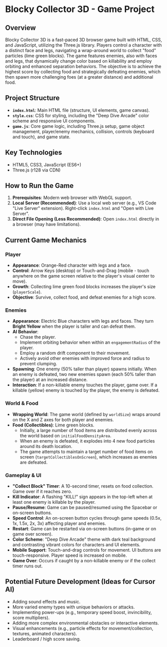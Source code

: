 # Blocky Collector 3D - Game Project

## Overview

Blocky Collector 3D is a fast-paced 3D browser game built with HTML, CSS, and JavaScript, utilizing the Three.js library. Players control a character with a distinct face and legs, navigating a wrap-around world to collect "food" particles (lime green blocks). The game features enemies, also with faces and legs, that dynamically change color based on killability and employ orbiting and enhanced separation behaviors. The objective is to achieve the highest score by collecting food and strategically defeating enemies, which then spawn more challenging foes (at a greater distance) and additional food.

## Project Structure

*   **`index.html`**: Main HTML file (structure, UI elements, game canvas).
*   **`style.css`**: CSS for styling, including the "Deep Dive Arcade" color scheme and responsive UI components.
*   **`game.js`**: Core game logic, including Three.js setup, game object management, player/enemy mechanics, collision, controls (keyboard and touch), and game state.

## Key Technologies

*   HTML5, CSS3, JavaScript (ES6+)
*   Three.js (r128 via CDN)

## How to Run the Game

1.  **Prerequisites**: Modern web browser with WebGL support.
2.  **Local Server (Recommended)**: Use a local web server (e.g., VS Code "Live Server" extension). Right-click `index.html` and "Open with Live Server".
3.  **Direct File Opening (Less Recommended)**: Open `index.html` directly in a browser (may have limitations).

## Current Game Mechanics

### Player
*   **Appearance**: Orange-Red character with legs and a face.
*   **Control**: Arrow Keys (desktop) or Touch-and-Drag (mobile - touch anywhere on the game screen relative to the player's visual center to move).
*   **Growth**: Collecting lime green food blocks increases the player's size (`playerScale`).
*   **Objective**: Survive, collect food, and defeat enemies for a high score.

### Enemies
*   **Appearance**: Electric Blue characters with legs and faces. They turn **Bright Yellow** when the player is taller and can defeat them.
*   **AI Behavior**:
    *   Chase the player.
    *   Implement orbiting behavior when within an `engagementRadius` of the player.
    *   Employ a random drift component to their movement.
    *   Actively avoid other enemies with improved force and radius to prevent clumping.
*   **Spawning**: One enemy (50% taller than player) spawns initially. When an enemy is defeated, two new enemies spawn (each 50% taller than the player) at an increased distance.
*   **Interaction**: If a non-killable enemy touches the player, game over. If a killable (yellow) enemy is touched by the player, the enemy is defeated.

### World & Food
*   **Wrapping World**: The game world (defined by `worldSize`) wraps around on the X and Z axes for both player and enemies.
*   **Food (Collectibles)**: Lime green blocks.
    *   Initially, a large number of food items are distributed evenly across the world based on `initialFoodDensityArea`.
    *   When an enemy is defeated, it explodes into 4 new food particles around its death location.
    *   The game attempts to maintain a target number of food items on screen (`targetCollectiblesOnScreen`), which increases as enemies are defeated.

### Gameplay & UI
*   **"Collect Block" Timer**: A 10-second timer, resets on food collection. Game over if it reaches zero.
*   **Kill Indicator**: A flashing "KILL!" sign appears in the top-left when at least one enemy is killable by the player.
*   **Pause/Resume**: Game can be paused/resumed using the Spacebar or on-screen buttons.
*   **Speed Control**: An on-screen button cycles through game speeds (0.5x, 1x, 1.5x, 2x, 3x) affecting player and enemies.
*   **Restart**: Game can be restarted via on-screen buttons (in-game or on game over screen).
*   **Color Scheme**: "Deep Dive Arcade" theme with dark teal background and contrasting vibrant colors for characters and UI elements.
*   **Mobile Support**: Touch-and-drag controls for movement. UI buttons are touch-responsive. Player speed is increased on mobile.
*   **Game Over**: Occurs if caught by a non-killable enemy or if the collect timer runs out.

## Potential Future Development (Ideas for Cursor AI)

*   Adding sound effects and music.
*   More varied enemy types with unique behaviors or attacks.
*   Implementing power-ups (e.g., temporary speed boost, invincibility, score multipliers).
*   Adding more complex environmental obstacles or interactive elements.
*   Visual enhancements (e.g., particle effects for movement/collection, textures, animated characters).
*   Leaderboard / high score saving.
